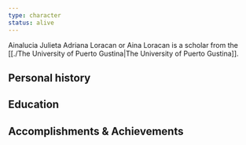 ```yaml
---
type: character
status: alive
---
```

Ainalucia Julieta Adriana Loracan or Aina Loracan is a scholar from the [[./The University of Puerto Gustina|The University of Puerto Gustina]].

## Personal history


## Education


## Accomplishments & Achievements

